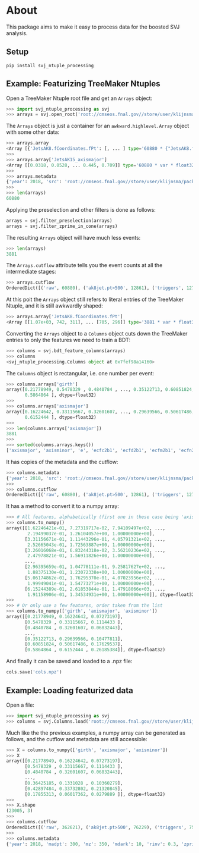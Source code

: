 # About

This package aims to make it easy to process data for the boosted SVJ analysis.


## Setup

```
pip install svj_ntuple_processing
```


## Example: Featurizing TreeMaker Ntuples

Open a TreeMaker Ntuple root file and get an `Arrays` object:

```python
>>> import svj_ntuple_processing as svj
>>> arrays = svj.open_root('root://cmseos.fnal.gov//store/user/klijnsma/package_test_files/svj_ntuple_processing/madpt300_mz350_mdark10_rinv0.3.root')
```

The `Arrays` object is just a container for an `awkward.highlevel.Array` object with some other data:

```python
>>> arrays.array
<Array [{'JetsAK8.fCoordinates.fPt': [, ... ] type='60880 * {"JetsAK8.fCoordinat...'>
>>> 
>>> arrays.array['JetsAK15_axismajor']
<Array [[0.0318, 0.0528, ... 0.445, 0.709]] type='60880 * var * float32'>
>>> 
>>> arrays.metadata
{'year': 2018, 'src': 'root://cmseos.fnal.gov//store/user/klijnsma/package_test_files/svj_ntuple_processing/madpt300_mz350_mdark10_rinv0.3.root'}
>>> 
>>> len(arrays)
60880
```

Applying the preselection and other filters is done as follows:

```python
arrays = svj.filter_preselection(arrays)
arrays = svj.filter_zprime_in_cone(arrays)
```

The resulting `Arrays` object will have much less events:

```python
>>> len(arrays)
3881
```

The `Arrays.cutflow` attribute tells you the event counts at all the intermediate stages:

```python
>>> arrays.cutflow
OrderedDict([('raw', 60880), ('ak8jet.pt>500', 12861), ('triggers', 12735), ('n_ak15jets>=2', 12735), ('subl_eta<2.4', 12669), ('subl_ecf>0', 12386), ('rtx>1.1', 7711), ('nleptons=0', 7424), ('metfilter', 7352), ('preselection', 7352), ('1zprime2darkquarks', 7263), ('zdq<1.5', 3881)])
```

At this poit the `Arrays` object still refers to literal entries of the TreeMaker Ntuple, and it is still awkwardly shaped:

```python
>>> arrays.array['JetsAK8.fCoordinates.fPt']
<Array [[1.07e+03, 742, 311], ... [705, 296]] type='3881 * var * float32'> # Sometimes 3, sometimes 2
```

Converting the `Arrays` object to a `Columns` object cuts down the TreeMaker entries to only the features we need to train a BDT:

```python
>>> columns = svj.bdt_feature_columns(arrays)
>>> columns
<svj_ntuple_processing.Columns object at 0x7fef98a14160>
```

The `Columns` object is rectangular, i.e. one number per event:

```python
>>> columns.arrays['girth']
array([0.21778949, 0.5478329 , 0.4840784 , ..., 0.35122713, 0.60851824,
       0.5864864 ], dtype=float32)
>>>
>>> columns.arrays['axismajor']
array([0.16224642, 0.33115667, 0.32601607, ..., 0.29639566, 0.50617486,
       0.6152444 ], dtype=float32)
>>>
>>> len(columns.arrays['axismajor'])
3881
>>>
>>> sorted(columns.arrays.keys())
['axismajor', 'axisminor', 'e', 'ecfc2b1', 'ecfd2b1', 'ecfm2b1', 'ecfn2b2', 'eta', 'girth', 'metdphi', 'mt', 'phi', 'pt', 'ptd', 'weight']
```

It has copies of the metadata and the cutflow:

```python
>>> columns.metadata
{'year': 2018, 'src': 'root://cmseos.fnal.gov//store/user/klijnsma/package_test_files/svj_ntuple_processing/madpt300_mz350_mdark10_rinv0.3.root'}
>>>
>>> columns.cutflow
OrderedDict([('raw', 60880), ('ak8jet.pt>500', 12861), ('triggers', 12735), ('n_ak15jets>=2', 12735), ('subl_eta<2.4', 12669), ('subl_ecf>0', 12386), ('rtx>1.1', 7711), ('nleptons=0', 7424), ('metfilter', 7352), ('preselection', 7352), ('1zprime2darkquarks', 7263), ('zdq<1.5', 3881)])
```

It has a method to convert it to a numpy array:

```python
>>> # All features, alphabetically (first one in these case being 'axismajor')
>>> columns.to_numpy()
array([[1.62246421e-01, 7.27319717e-02, 7.94109497e+02, ...,
        2.19499037e-01, 1.26104057e+00, 1.00000000e+00],
       [3.31156671e-01, 1.11443296e-01, 4.05791321e+02, ...,
        2.52665043e-01, 1.72563887e+00, 1.00000000e+00],
       [3.26016068e-01, 6.83244318e-02, 3.56210236e+02, ...,
        2.47978821e-01, 1.56911826e+00, 1.00000000e+00],
       ...,
       [2.96395659e-01, 1.04778111e-01, 9.25817627e+02, ...,
        1.88375130e-01, 1.23072338e+00, 1.00000000e+00],
       [5.06174862e-01, 1.76295370e-01, 4.07023956e+02, ...,
        1.99949041e-01, 1.54773271e+00, 1.00000000e+00],
       [6.15244389e-01, 2.61853844e-01, 1.47918066e+03, ...,
        1.91158906e-01, 1.34534931e+00, 1.00000000e+00]], dtype=float32)
>>>
>>> # Or only use a few features, order taken from the list
>>> columns.to_numpy(['girth', 'axismajor', 'axisminor'])
array([[0.21778949, 0.16224642, 0.07273197],
       [0.5478329 , 0.33115667, 0.1114433 ],
       [0.4840784 , 0.32601607, 0.06832443],
       ...,
       [0.35122713, 0.29639566, 0.10477811],
       [0.60851824, 0.50617486, 0.17629537],
       [0.5864864 , 0.6152444 , 0.26185384]], dtype=float32)
```

And finally it can be saved and loaded to a .npz file:

```python
cols.save('cols.npz')
```


## Example: Loading featurized data

Open a file:

```python
>>> import svj_ntuple_processing as svj
>>> columns = svj.Columns.load('root://cmseos.fnal.gov//store/user/klijnsma/package_test_files/svj_ntuple_processing/madpt300_mz350_mdark10_rinv0.3.npz')
```

Much like the the previous examples, a numpy array can be generated as follows, and the cutflow and metadata are still accessible:

```python
>>> X = columns.to_numpy(['girth', 'axismajor', 'axisminor'])
>>> X
array([[0.21778949, 0.16224642, 0.07273197],
       [0.5478329 , 0.33115667, 0.1114433 ],
       [0.4840784 , 0.32601607, 0.06832443],
       ...,
       [0.36425185, 0.1331028 , 0.10360279],
       [0.42897484, 0.33732802, 0.21320845],
       [0.17855313, 0.06017362, 0.0279889 ]], dtype=float32)
>>>
>>> X.shape
(23005, 3)
>>>
>>> columns.cutflow
OrderedDict([('raw', 362621), ('ak8jet.pt>500', 76229), ('triggers', 75436), ('n_ak15jets>=2', 75432), ('subl_eta<2.4', 75008), ('subl_ecf>0', 73337), ('rtx>1.1', 45392), ('nleptons=0', 43728), ('metfilter', 43187), ('preselection', 43187), ('1zprime2darkquarks', 42645), ('zdq<1.5', 23005)])
>>> 
>>> columns.metadata
{'year': 2018, 'madpt': 300, 'mz': 350, 'mdark': 10, 'rinv': 0.3, 'zprimecone': True, 'src': 'root://cmseos.fnal.gov//store/user/klijnsma/package_test_files/svj_ntuple_processing/madpt300_mz350_mdark10_rinv0.3.npz'}
```